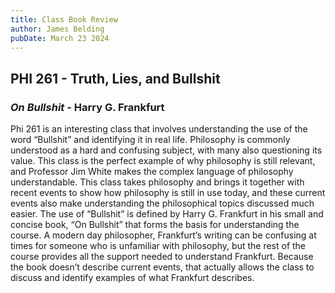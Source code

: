 ```yaml
---
title: Class Book Review
author: James Belding
pubDate: March 23 2024
---
```


## PHI 261 - Truth, Lies, and Bullshit

### *On Bullshit* - Harry G. Frankfurt

Phi 261 is an interesting class that involves understanding the use of the word “Bullshit” and identifying it in real life. Philosophy is commonly understood as a hard and confusing subject, with many also questioning its value. This class is the perfect example of why philosophy is still relevant, and Professor Jim White makes the complex language of philosophy understandable. This class takes philosophy and brings it together with recent events to show how philosophy is still in use today, and these current events also make understanding the philosophical topics discussed much easier. The use of “Bullshit” is defined by Harry G. Frankfurt in his small and concise book, “On Bullshit” that forms the basis for understanding the course. A modern day philosopher, Frankfurt’s writing can be confusing at times for someone who is unfamiliar with philosophy, but the rest of the course provides all the support needed to understand Frankfurt. Because the book doesn’t describe current events, that actually allows the class to discuss and identify examples of what Frankfurt describes.
